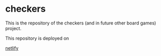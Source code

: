 # checkers
This is the repository of the checkers (and in future other board games) project.

This repository is deployed on

[netlify](https://jscheckers.netlify.com)
